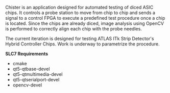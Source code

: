 Chister is an application designed for automated testing of diced ASIC chips. It controls a probe station to move from chip to chip and sends a signal to a control FPGA to execute a predefined test procedure once a chip is located. Since the chips are already diced, image analysis using OpenCV is performed to correctly align each chip with the probe needles.

The current iteration is designed for testing ATLAS ITk Strip Detector's Hybrid Controller Chips. Work is underway to parametrize the procedure.

**SLC7 Requirements**
- cmake
- qt5-qtbase-devel
- qt5-qtmultimedia-devel
- qt5-qtserialport-devel
- opencv-devel
